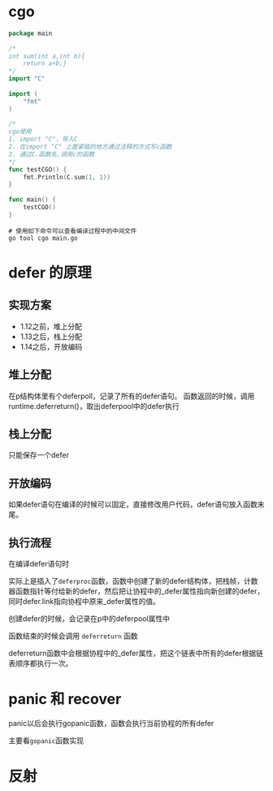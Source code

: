 # cgo

```go
package main  
  
/*  
int sum(int a,int b){  
    return a+b;}  
*/  
import "C"  
  
import (  
    "fmt"  
)  
  
/*  
cgo使用  
1. import "C"，导入C  
2. 在import "C" 上面紧临的地方通过注释的方式写c函数  
3. 通过C.函数名,调用c的函数  
*/  
func testCGO() {  
    fmt.Println(C.sum(1, 1))  
}  
  
func main() {  
    testCGO()  
}
```


```shell
# 使用如下命令可以查看编译过程中的中间文件
go tool cgo main.go
```

# defer 的原理

## 实现方案

- 1.12之前，堆上分配
- 1.13之后，栈上分配
- 1.14之后，开放编码

## 堆上分配

在p结构体里有个deferpoll，记录了所有的defer语句。
函数返回的时候，调用runtime.deferreturn()，取出deferpool中的defer执行

## 栈上分配

只能保存一个defer

## 开放编码

如果defer语句在编译的时候可以固定，直接修改用户代码，defer语句放入函数末尾。

## 执行流程

在编译defer语句时

实际上是插入了`deferproc`函数，函数中创建了新的defer结构体，把栈帧，计数器函数指针等付给新的defer，然后把让协程中的_defer属性指向新创建的defer，同时defer.link指向协程中原来_defer属性的值。

创建defer的时候，会记录在p中的deferpool属性中

函数结束的时候会调用 `deferreturn` 函数

deferreturn函数中会根据协程中的_defer属性，把这个链表中所有的defer根据链表顺序都执行一次。

# panic 和 recover

panic以后会执行gopanic函数，函数会执行当前协程的所有defer

主要看`gopanic`函数实现

# 反射


